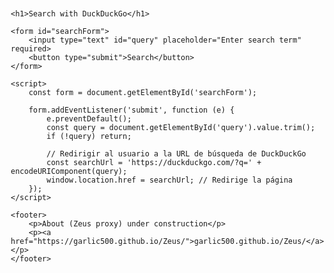 <!DOCTYPE html>
<html lang="es">
<head>
    <meta charset="UTF-8">
    <meta name="viewport" content="width=device-width, initial-scale=1.0">
    <title>Simple Search Proxy</title>
    <style>
        body {
            font-family: Arial, sans-serif;
            margin: 20px;
        }
        input[type="text"] {
            width: 300px;
            padding: 8px;
            font-size: 16px;
        }
        button {
            padding: 8px 12px;
            font-size: 16px;
        }
    </style>
</head>
<body>

    <h1>Search with DuckDuckGo</h1>

    <form id="searchForm">
        <input type="text" id="query" placeholder="Enter search term" required>
        <button type="submit">Search</button>
    </form>

    <script>
        const form = document.getElementById('searchForm');

        form.addEventListener('submit', function (e) {
            e.preventDefault();
            const query = document.getElementById('query').value.trim();
            if (!query) return;

            // Redirigir al usuario a la URL de búsqueda de DuckDuckGo
            const searchUrl = 'https://duckduckgo.com/?q=' + encodeURIComponent(query);
            window.location.href = searchUrl; // Redirige la página
        });
    </script>

    <footer>
        <p>About (Zeus proxy) under construction</p>
        <p><a href="https://garlic500.github.io/Zeus/">garlic500.github.io/Zeus/</a></p>
    </footer>

</body>
</html>
